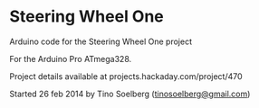 Steering Wheel One
====================

Arduino code for the Steering Wheel One project

For the Arduino Pro ATmega328.

Project details available at projects.hackaday.com/project/470

Started 26 feb 2014
by Tino Soelberg (tinosoelberg@gmail.com)


 

